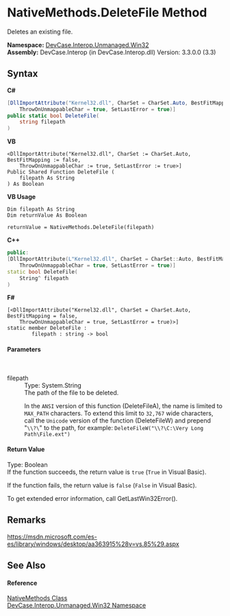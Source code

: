 # NativeMethods.DeleteFile Method 
 

Deletes an existing file.

**Namespace:**&nbsp;<a href="N_DevCase_Interop_Unmanaged_Win32">DevCase.Interop.Unmanaged.Win32</a><br />**Assembly:**&nbsp;DevCase.Interop (in DevCase.Interop.dll) Version: 3.3.0.0 (3.3)

## Syntax

**C#**<br />
``` C#
[DllImportAttribute("Kernel32.dll", CharSet = CharSet.Auto, BestFitMapping = false, 
	ThrowOnUnmappableChar = true, SetLastError = true)]
public static bool DeleteFile(
	string filepath
)
```

**VB**<br />
``` VB
<DllImportAttribute("Kernel32.dll", CharSet := CharSet.Auto, BestFitMapping := false, 
	ThrowOnUnmappableChar := true, SetLastError := true>]
Public Shared Function DeleteFile ( 
	filepath As String
) As Boolean
```

**VB Usage**<br />
``` VB Usage
Dim filepath As String
Dim returnValue As Boolean

returnValue = NativeMethods.DeleteFile(filepath)
```

**C++**<br />
``` C++
public:
[DllImportAttribute(L"Kernel32.dll", CharSet = CharSet::Auto, BestFitMapping = false, 
	ThrowOnUnmappableChar = true, SetLastError = true)]
static bool DeleteFile(
	String^ filepath
)
```

**F#**<br />
``` F#
[<DllImportAttribute("Kernel32.dll", CharSet = CharSet.Auto, BestFitMapping = false, 
	ThrowOnUnmappableChar = true, SetLastError = true)>]
static member DeleteFile : 
        filepath : string -> bool 

```


#### Parameters
&nbsp;<dl><dt>filepath</dt><dd>Type: System.String<br />The path of the file to be deleted. 

 In the `ANSI` version of this function (DeleteFileA), the name is limited to `MAX_PATH` characters. To extend this limit to `32,767` wide characters, call the `Unicode` version of the function (DeleteFileW) and prepend "`\\?\`" to the path, for example: `DeleteFileW("\\?\C:\Very Long Path\File.ext")`</dd></dl>

#### Return Value
Type: Boolean<br />If the function succeeds, the return value is `true` (`True` in Visual Basic). 

 If the function fails, the return value is `false` (`False` in Visual Basic). 

 To get extended error information, call GetLastWin32Error().

## Remarks
<a href="https://msdn.microsoft.com/es-es/library/windows/desktop/aa363915%28v=vs.85%29.aspx" target="_blank">https://msdn.microsoft.com/es-es/library/windows/desktop/aa363915%28v=vs.85%29.aspx</a>

## See Also


#### Reference
<a href="T_DevCase_Interop_Unmanaged_Win32_NativeMethods">NativeMethods Class</a><br /><a href="N_DevCase_Interop_Unmanaged_Win32">DevCase.Interop.Unmanaged.Win32 Namespace</a><br />